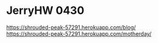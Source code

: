 # JerryHW 0430
https://shrouded-peak-57291.herokuapp.com/blog/  
https://shrouded-peak-57291.herokuapp.com/motherday/  
